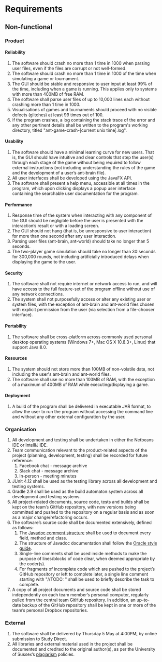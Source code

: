 # Requirements

## Non-functional

### Product

#### Reliability

1. The software should crash no more than 1 time in 1000 when parsing user files, even if the files are corrupt or not well-formed.
2. The software should crash no more than 1 time in 1000 of the time when simulating a game or tournament.
3. The GUI should be stable and responsive to user input at least 99% of the time, including when a game is running. This applies only to systems with more than 400MB of free RAM.
4. The software shall parse user files of up to 10,000 lines each without crashing more than 1 time in 1000.
5. Visualisations of games and tournaments should proceed with no visible defects (glitches) at least 99 times out of 100. 
6. If the program crashes, a log containing the stack trace of the error and any other pertinent details shall be
written to the program's working directory, titled "ant-game-crash-[current unix time].log".

#### Usability

1. The software should have a minimal learning curve for new users. That is, the GUI should have intuitive and clear controls that step the user(s) through each stage of the game without being required to follow external instructions (not including understanding the rules of the game and the development of a user’s ant-brain file).
2. All user interfaces shall be developed using the JavaFX API.
3. The software shall present a help menu, accessible at all times in the program, which upon clicking displays a popup user interface containing the searchable user documentation for the program.

#### Performance

1. Response time of the system when interacting with any component of the GUI should be negligible before the user is presented with the interaction’s result or with a loading screen.
2. The GUI should not hang (that is, be unresponsive to user interaction) for more than one second after any user interaction.
3. Parsing user files (ant-brain, ant-world) should take no longer than 5 seconds.
4. The two-player game simulation should take no longer than 30 seconds for 300,000 rounds, not including artificially introduced  delays when displaying the game to the user.

#### Security

1. The software shall not require internet or network access to run, and will have access to the full feature-set of the program offline without use of any network connections.
2. The system shall not purposefully access or alter any existing user or system files, with the exception of ant-brain and ant-world files chosen with explicit permission from the user (via selection from a file-chooser interface). 

#### Portability

1. The software shall be cross-platform across commonly used personal desktop operating systems (Windows 7+, Mac OS X 10.8.3+, Linux) that support Java 8.0.

#### Resources

1. The system should not store more than 100MB of non-volatile data, not including the user's ant-brain and ant-world files.
2. The software shall use no more than 100MB of RAM, with the exception of a maximum of 400MB of RAM while executing/displaying a game.

#### Deployment

1. A build of the program shall be delivered in executable JAR format, to allow the user to run the program without accessing the command line and without any other external configuration by the user.

### Organisation

1. All development and testing shall be undertaken in either the Netbeans IDE or IntelliJ IDE.
2. Team communication relevant to the product-related aspects of the project (planning, development, testing) shall be recorded for future reference:
	1. Facebook chat - message archive
	2. Slack chat - message archive
	3. In-person - meeting minutes
3. JUnit 4.12 shall be used as the testing library across all development and testing systems.
4. Gradle 2.9 shall be used as the build automaton system across all development and testing systems.
5. All project-related documents, source code, tests and builds shall be kept on the team’s GitHub repository, with new versions being committed and pushed to the repository on a regular basis and as soon as a major change/refactoring occurs.
6. The software’s source code shall be documented extensively, defined as follows:
	1. The [Javadoc comment structure](http://www.oracle.com/technetwork/java/javase/documentation/index-jsp-135444.html) shall be used to document every field, method and class.
	2. The structure of Javadoc documentation shall follow the [Oracle style guide](http://www.oracle.com/technetwork/java/javase/documentation/index-137868.html).
	3. Single-line comments shall be used inside methods to make the purpose of lines/blocks of code clear, when deemed appropriate by the coder(s).
	4. For fragments of incomplete code which are pushed to the project’s GitHub repository or left to complete later, a
    single line comment starting with "//TODO: " shall be used to briefly describe the task to complete.
7. A copy of all project documents and source code shall be stored independently on each team member’s personal computer, regularly pulled from the central team GitHub repository. In addition, an up-to-date backup of the GitHub repository shall be kept in one or more of the team’s personal Dropbox repositories.

### External

1. The software shall be delivered by Thursday 5 May at 4:00PM, by online submission to Study Direct.
2. All libraries and external material used in the project shall be documented and credited to the original author(s), as per the University of Sussex’s [plagiarism](http://www.sussex.ac.uk/s3/?id=35) policies.
